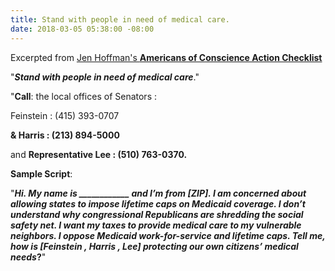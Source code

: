 ```yaml
---
title: Stand with people in need of medical care.
date: 2018-03-05 05:38:00 -08:00
---
```


Excerpted from [Jen Hoffman's **Americans of Conscience Action Checklist**](https://jenniferhofmann.com/)
 
"***Stand with people in need of medical care***."

"**Call**: the local offices of Senators :

Feinstein : (415) 393-0707

 **& Harris : (213) 894-5000**
 
and **Representative Lee : (510) 763-0370.**

**Sample Script**: 

"***Hi.  My name is ____________ and I’m from [ZIP].  I am concerned about allowing states to impose lifetime caps on Medicaid coverage. I don’t understand why congressional Republicans are **shredding the social safety net**. I want my taxes to provide **medical care to my vulnerable neighbors**. **I oppose Medicaid work-for-service and lifetime caps**. Tell me, how is [*Feinstein , Harris , Lee*] protecting our own citizens’ medical needs*?**"

